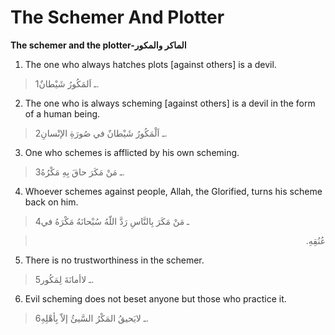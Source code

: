 The Schemer And Plotter
=======================

**The schemer and the plotter-الماكر والمكور**

1. The one who always hatches plots [against others] is a devil.

> 1ـ اَلمَكُورُ شَيْطانٌ.

2. The one who is always scheming [against others] is a devil in the
form of a human being.

> 2ـ اَلْمَكُورُ شَيْطانٌ في صُورَةِ الإنْسانِ.

3. One who schemes is afflicted by his own scheming.

> 3ـ مَنْ مَكَرَ حاقَ بِهِ مَكْرُهُ.

4. Whoever schemes against people, Allah, the Glorified, turns his
scheme back on him.

> 4ـ مَنْ مَكَرَ بِالنَّاسِ رَدَّ اللّهُ سُبْحانَهُ مَكْرَهُ في
<blockquote dir="rtl">
  <p>
عُنُقِهِ.
  </p>
</blockquote>

5. There is no trustworthiness in the schemer.

> 5ـ لاأمانَةَ لِمَكُور.

6. Evil scheming does not beset anyone but those who practice it.

> 6ـ لايَحيقُ المَكْرُ السَّيئُ إلاّ بِأهْلِهِ.


